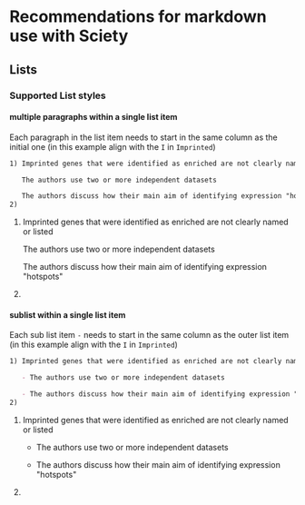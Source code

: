 # Recommendations for markdown use with Sciety

## Lists
### Supported List styles
#### multiple paragraphs within a single list item
Each paragraph in the list item needs to start in the same column as the initial one (in this example align with the `I` in `Imprinted`)
```markdown
1) Imprinted genes that were identified as enriched are not clearly named or listed

   The authors use two or more independent datasets

   The authors discuss how their main aim of identifying expression "hotspots"
2)
```
1) Imprinted genes that were identified as enriched are not clearly named or listed

   The authors use two or more independent datasets

   The authors discuss how their main aim of identifying expression "hotspots"
2)

#### sublist within a single list item
Each sub list item `-` needs to start in the same column as the outer list item (in this example align with the `I` in `Imprinted`)
```markdown
1) Imprinted genes that were identified as enriched are not clearly named or listed

   - The authors use two or more independent datasets

   - The authors discuss how their main aim of identifying expression "hotspots"
2)
```
1) Imprinted genes that were identified as enriched are not clearly named or listed

   - The authors use two or more independent datasets

   - The authors discuss how their main aim of identifying expression "hotspots"
2)
